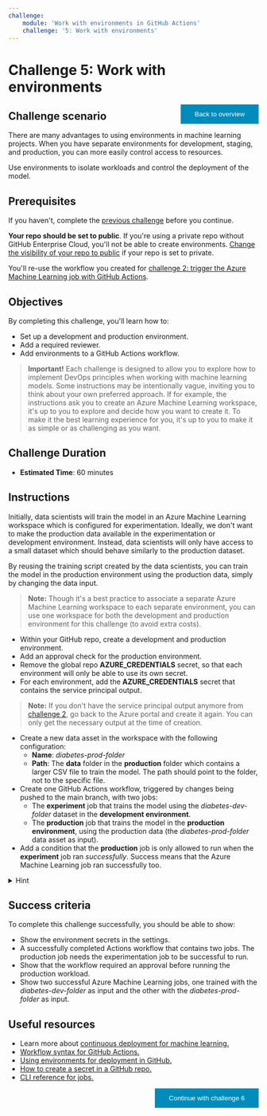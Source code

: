 ```yaml
---
challenge:
    module: 'Work with environments in GitHub Actions'
    challenge: '5: Work with environments'
---
```


<style>
.button  {
  border: none;
  color: white;
  padding: 12px 28px;
  background-color: #008CBA;
  float: right;
}
</style>

# Challenge 5: Work with environments

<button class="button" onclick="window.location.href='https://microsoftlearning.github.io/mslearn-mlops/';">Back to overview</button>

## Challenge scenario

There are many advantages to using environments in machine learning projects. When you have separate environments for development, staging, and production, you can more easily control access to resources. 

Use environments to isolate workloads and control the deployment of the model.

## Prerequisites

If you haven't, complete the [previous challenge](04-unit-test-linting.md) before you continue.

**Your repo should be set to public**. If you're using a private repo without GitHub Enterprise Cloud, you'll not be able to create environments. [Change the visibility of your repo to public](https://docs.github.com/repositories/managing-your-repositorys-settings-and-features/managing-repository-settings/setting-repository-visibility) if your repo is set to private.

You'll re-use the workflow you created for [challenge 2: trigger the Azure Machine Learning job with GitHub Actions](02-github-actions.md). 

## Objectives

By completing this challenge, you'll learn how to:

- Set up a development and production environment.
- Add a required reviewer.
- Add environments to a GitHub Actions workflow.

> **Important!**
> Each challenge is designed to allow you to explore how to implement DevOps principles when working with machine learning models. Some instructions may be intentionally vague, inviting you to think about your own preferred approach. If for example, the instructions ask you to create an Azure Machine Learning workspace, it's up to you to explore and decide how you want to create it. To make it the best learning experience for you, it's up to you to make it as simple or as challenging as you want.

## Challenge Duration

- **Estimated Time**: 60 minutes

## Instructions

Initially, data scientists will train the model in an Azure Machine Learning workspace which is configured for experimentation. Ideally, we don't want to make the production data available in the experimentation or development environment. Instead, data scientists will only have access to a small dataset which should behave similarly to the production dataset. 

By reusing the training script created by the data scientists, you can train the model in the production environment using the production data, simply by changing the data input.

> **Note:**
> Though it's a best practice to associate a separate Azure Machine Learning workspace to each separate environment, you can use one workspace for both the development and production environment for this challenge (to avoid extra costs). 

- Within your GitHub repo, create a development and production environment.
- Add an approval check for the production environment. 
- Remove the global repo **AZURE_CREDENTIALS** secret, so that each environment will only be able to use its own secret.
- For each environment, add the **AZURE_CREDENTIALS** secret that contains the service principal output. 

> **Note:**
> If you don't have the service principal output anymore from [challenge 2](03-github-actions.md), go back to the Azure portal and create it again. You can only get the necessary output at the time of creation.

- Create a new data asset in the workspace with the following configuration:
  - **Name**: *diabetes-prod-folder*
  - **Path**: The **data** folder in the **production** folder which contains a larger CSV file to train the model. The path should point to the folder, not to the specific file.  
- Create one GitHub Actions workflow, triggered by changes being pushed to the main branch, with two jobs:
  - The **experiment** job that trains the model using the *diabetes-dev-folder* dataset in the **development environment**. 
  - The **production** job that trains the model in the **production environment**, using the production data (the *diabetes-prod-folder* data asset as input).
- Add a condition that the **production** job is only allowed to run when the **experiment** job ran *successfully*. Success means that the Azure Machine Learning job ran successfully too.

<details>
<summary>Hint</summary>
<br/>
You'll need to do two things to ensure the production job only runs when the experiment job is successful: add <code>needs</code> to the workflow and add <code>--stream</code> to the CLI command to trigger the Azure Machine Learning job. 
</details>

## Success criteria

To complete this challenge successfully, you should be able to show:

- Show the environment secrets in the settings.
- A successfully completed Actions workflow that contains two jobs. The production job needs the experimentation job to be successful to run.
- Show that the workflow required an approval before running the production workload.
- Show two successful Azure Machine Learning jobs, one trained with the *diabetes-dev-folder* as input and the other with the *diabetes-prod-folder* as input.

## Useful resources

- Learn more about [continuous deployment for machine learning.](https://docs.microsoft.com/learn/modules/continuous-deployment-for-machine-learning/)
- [Workflow syntax for GitHub Actions.](https://docs.github.com/actions/using-workflows/workflow-syntax-for-github-actions)
- [Using environments for deployment in GitHub.](https://docs.github.com/actions/deployment/targeting-different-environments/using-environments-for-deployment)
- [How to create a secret in a GitHub repo.](https://docs.github.com/actions/security-guides/encrypted-secrets)
- [CLI reference for jobs.](https://docs.microsoft.com/cli/azure/ml/job?view=azure-cli-latest)

<button class="button" onclick="window.location.href='06-deploy-model';">Continue with challenge 6</button>